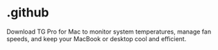 # .github
Download TG Pro for Mac to monitor system temperatures, manage fan speeds, and keep your MacBook or desktop cool and efficient.
